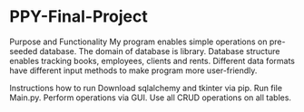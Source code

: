 # PPY-Final-Project

Purpose and Functionality
My program enables simple operations on pre-seeded database. The domain of database is library. Database structure enables tracking books, employees, clients and rents. Different data formats have different input methods to make program more user-friendly.

Instructions how to run
Download sqlalchemy and tkinter via pip. Run file Main.py. Perform operations via GUI. Use all CRUD operations on all tables.
